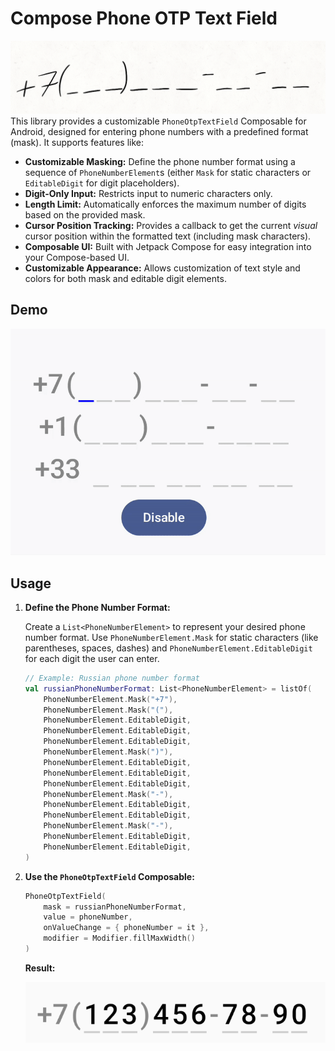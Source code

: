 # Compose Phone OTP Text Field

[![phone_OTP_text_field_logo.gif](readmeassets/phone_OTP_text_field_logo.gif)](https://example.com) This library provides a customizable `PhoneOtpTextField` Composable for Android, designed for entering phone numbers with a predefined format (mask).  It supports features like:

*   **Customizable Masking:** Define the phone number format using a sequence of `PhoneNumberElement`s (either `Mask` for static characters or `EditableDigit` for digit placeholders).
*   **Digit-Only Input:**  Restricts input to numeric characters only.
*   **Length Limit:**  Automatically enforces the maximum number of digits based on the provided mask.
*   **Cursor Position Tracking:**  Provides a callback to get the current *visual* cursor position within the formatted text (including mask characters).
*   **Composable UI:** Built with Jetpack Compose for easy integration into your Compose-based UI.
*   **Customizable Appearance:**  Allows customization of text style and colors for both mask and editable digit elements.

## Demo

![phone_OTP_text_field_sample.gif](readmeassets/phone_OTP_text_field_sample.gif)

## Usage

1.  **Define the Phone Number Format:**

    Create a `List<PhoneNumberElement>` to represent your desired phone number format.  Use `PhoneNumberElement.Mask` for static characters (like parentheses, spaces, dashes) and `PhoneNumberElement.EditableDigit` for each digit the user can enter.

    ```kotlin
    // Example: Russian phone number format
    val russianPhoneNumberFormat: List<PhoneNumberElement> = listOf(
        PhoneNumberElement.Mask("+7"),
        PhoneNumberElement.Mask("("),
        PhoneNumberElement.EditableDigit,
        PhoneNumberElement.EditableDigit,
        PhoneNumberElement.EditableDigit,
        PhoneNumberElement.Mask(")"),
        PhoneNumberElement.EditableDigit,
        PhoneNumberElement.EditableDigit,
        PhoneNumberElement.EditableDigit,
        PhoneNumberElement.Mask("-"),
        PhoneNumberElement.EditableDigit,
        PhoneNumberElement.EditableDigit,
        PhoneNumberElement.Mask("-"),
        PhoneNumberElement.EditableDigit,
        PhoneNumberElement.EditableDigit,
    )
    ```

2.  **Use the `PhoneOtpTextField` Composable:**

    ```kotlin
    PhoneOtpTextField(
        mask = russianPhoneNumberFormat, 
        value = phoneNumber,
        onValueChange = { phoneNumber = it },
        modifier = Modifier.fillMaxWidth()
    )
    ```
    **Result:**

    ![phone_OTP_text_field_usage_sample.png](readmeassets/phone_OTP_text_field_usage_sample.png)
